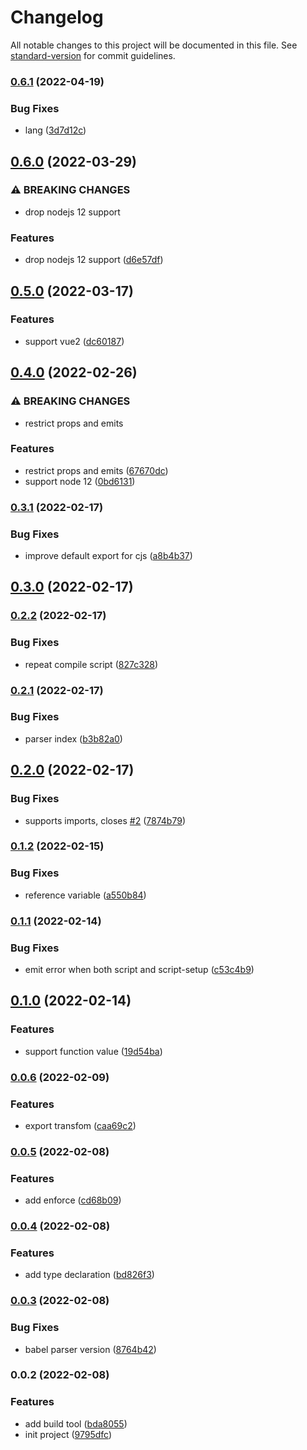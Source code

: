 # Changelog

All notable changes to this project will be documented in this file. See [standard-version](https://github.com/conventional-changelog/standard-version) for commit guidelines.

### [0.6.1](https://github.com/sxzz/unplugin-vue-define-options/compare/v0.6.0...v0.6.1) (2022-04-19)


### Bug Fixes

* lang ([3d7d12c](https://github.com/sxzz/unplugin-vue-define-options/commit/3d7d12c58d0447751a315fc62ae9bb03ef3544a7))

## [0.6.0](https://github.com/sxzz/unplugin-vue-define-options/compare/v0.5.0...v0.6.0) (2022-03-29)


### ⚠ BREAKING CHANGES

* drop nodejs 12 support

### Features

* drop nodejs 12 support ([d6e57df](https://github.com/sxzz/unplugin-vue-define-options/commit/d6e57dfdb72af7320594e94fda8d6b654b0743c7))

## [0.5.0](https://github.com/sxzz/unplugin-vue-define-options/compare/v0.4.0...v0.5.0) (2022-03-17)


### Features

* support vue2 ([dc60187](https://github.com/sxzz/unplugin-vue-define-options/commit/dc60187307c9a1b1414fd6ca16b67b27527b435e))

## [0.4.0](https://github.com/sxzz/unplugin-vue-define-options/compare/v0.3.1...v0.4.0) (2022-02-26)


### ⚠ BREAKING CHANGES

* restrict props and emits

### Features

* restrict props and emits ([67670dc](https://github.com/sxzz/unplugin-vue-define-options/commit/67670dcb83330c0125675e2b2a25de496136a639))
* support node 12 ([0bd6131](https://github.com/sxzz/unplugin-vue-define-options/commit/0bd6131ff9b3be4bdd975261044b457e5ed8a943))

### [0.3.1](https://github.com/sxzz/unplugin-vue-define-options/compare/v0.3.0...v0.3.1) (2022-02-17)


### Bug Fixes

* improve default export for cjs ([a8b4b37](https://github.com/sxzz/unplugin-vue-define-options/commit/a8b4b37ff5d7af15878f0d636f1e2094c7409115))

## [0.3.0](https://github.com/sxzz/unplugin-vue-define-options/compare/v0.2.2...v0.3.0) (2022-02-17)

### [0.2.2](https://github.com/sxzz/unplugin-vue-define-options/compare/v0.2.1...v0.2.2) (2022-02-17)


### Bug Fixes

* repeat compile script ([827c328](https://github.com/sxzz/unplugin-vue-define-options/commit/827c3283be81a894ab469d502b4e51b4a0df024e))

### [0.2.1](https://github.com/sxzz/unplugin-vue-define-options/compare/v0.2.0...v0.2.1) (2022-02-17)


### Bug Fixes

* parser index ([b3b82a0](https://github.com/sxzz/unplugin-vue-define-options/commit/b3b82a00ef70420cde94bc6332708f55ab126cef))

## [0.2.0](https://github.com/sxzz/unplugin-vue-define-options/compare/v0.1.2...v0.2.0) (2022-02-17)


### Bug Fixes

* supports imports, closes [#2](https://github.com/sxzz/unplugin-vue-define-options/issues/2) ([7874b79](https://github.com/sxzz/unplugin-vue-define-options/commit/7874b793646cd4cac8337245067e06bc55eacb8e))

### [0.1.2](https://github.com/sxzz/unplugin-vue-define-options/compare/v0.1.1...v0.1.2) (2022-02-15)


### Bug Fixes

* reference variable ([a550b84](https://github.com/sxzz/unplugin-vue-define-options/commit/a550b842d025546b281863da018c0e578e164126))

### [0.1.1](https://github.com/sxzz/unplugin-vue-define-options/compare/v0.1.0...v0.1.1) (2022-02-14)


### Bug Fixes

* emit error when both script and script-setup ([c53c4b9](https://github.com/sxzz/unplugin-vue-define-options/commit/c53c4b95d24886ab36837015b8dfe99b3f969626))

## [0.1.0](https://github.com/sxzz/unplugin-vue-define-options/compare/v0.0.6...v0.1.0) (2022-02-14)


### Features

* support function value ([19d54ba](https://github.com/sxzz/unplugin-vue-define-options/commit/19d54bab6a5d678e0881354b2f5ba4c85887450a))

### [0.0.6](https://github.com/sxzz/unplugin-vue-define-options/compare/v0.0.5...v0.0.6) (2022-02-09)


### Features

* export transfom ([caa69c2](https://github.com/sxzz/unplugin-vue-define-options/commit/caa69c2835a65c66adc7ff5c0bf5a327a2072f40))

### [0.0.5](https://github.com/sxzz/unplugin-vue-define-options/compare/v0.0.4...v0.0.5) (2022-02-08)


### Features

* add enforce ([cd68b09](https://github.com/sxzz/unplugin-vue-define-options/commit/cd68b097b69211ecfcfc2bafad0cba3060c2a4d4))

### [0.0.4](https://github.com/sxzz/unplugin-vue-define-options/compare/v0.0.3...v0.0.4) (2022-02-08)


### Features

* add type declaration ([bd826f3](https://github.com/sxzz/unplugin-vue-define-options/commit/bd826f341c7f5ed6ea477ddb34283e50592caea4))

### [0.0.3](https://github.com/sxzz/unplugin-vue-define-options/compare/v0.0.2...v0.0.3) (2022-02-08)


### Bug Fixes

* babel parser version ([8764b42](https://github.com/sxzz/unplugin-vue-define-options/commit/8764b4271b16a1e3b2dd2795270c2a91497db7f4))

### 0.0.2 (2022-02-08)


### Features

* add build tool ([bda8055](https://github.com/sxzz/unplugin-vue-define-options/commit/bda80553cf79bf5dbd35db41257344ede4eaf947))
* init project ([9795dfc](https://github.com/sxzz/unplugin-vue-define-options/commit/9795dfcfb314091110cb63db12d85f36b60e9c30))
